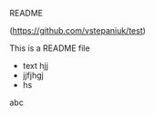 README

(https://github.com/vstepaniuk/test)

This is a README file

* text hjj
* jjfjhgj
* hs

abc
